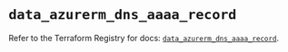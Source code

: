 # `data_azurerm_dns_aaaa_record`

Refer to the Terraform Registry for docs: [`data_azurerm_dns_aaaa_record`](https://registry.terraform.io/providers/hashicorp/azurerm/4.15.0/docs/data-sources/dns_aaaa_record).
